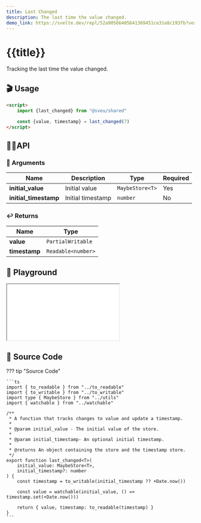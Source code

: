 ```yaml
---
title: Last Changed
description: The last time the value changed.
demo_link: https://svelte.dev/repl/52a90566405641369451ce31e8c193fb?version=3.55.1
---
```


# {{title}}

Tracking the last time the value changed.

## 🎬 Usage

```html
<script>
    import {last_changed} from "@sveu/shared"

    const {value, timestamp} = last_changed(7)
</script>

```

## 👩‍💻API

### 👻 Arguments

| Name                 | Description                                  | Type                  | Required |
| -------------------- | -------------------------------------------- | --------------------- | -------- |
| **initial_value**    | Initial value                                | `MaybeStore<T>`       | Yes      |
| **initial_timestamp**| Initial timestamp                            | `number`              | No       |

### ↩️ Returns

| Name                 | Type                                         |
| -------------------- | -------------------------------------------- |
| **value**            | `PartialWritable`                            |
| **timestamp**        | `Readable<number>`                           |

## 🧪 Playground

<iframe class="h-120 w-full" src="{{demo_link}}"></iframe>

## 👀 Source Code

??? tip "Source Code"

    ```ts
    import { to_readable } from "../to_readable"
    import { to_writable } from "../to_writable"
    import type { MaybeStore } from "../utils"
    import { watchable } from "../watchable"

    /**
     * A function that tracks changes to value and update a timestamp.
     *
     * @param initial_value - The initial value of the store.
     *
     * @param initial_timestamp- An optional initial timestamp.
     *
     * @returns An object containing the store and the timestamp store.
     */
    export function last_changed<T>(
        initial_value: MaybeStore<T>,
        initial_timestamp?: number
    ) {
        const timestamp = to_writable(initial_timestamp ?? +Date.now())

        const value = watchable(initial_value, () => timestamp.set(+Date.now()))

        return { value, timestamp: to_readable(timestamp) }
    }
    ```
